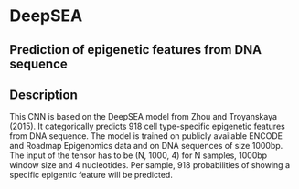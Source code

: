 # DeepSEA

## Prediction of epigenetic features from DNA sequence


## Description

This CNN is based on the DeepSEA model from Zhou and Troyanskaya (2015). It categorically predicts 918 cell type-specific epigenetic features from DNA sequence. The model is trained on publicly available ENCODE and Roadmap Epigenomics data and on DNA sequences of size 1000bp. The input of the tensor has to be (N, 1000, 4) for N samples, 1000bp window size and 4 nucleotides. Per sample, 918 probabilities of showing a specific epigentic feature will be predicted. 
